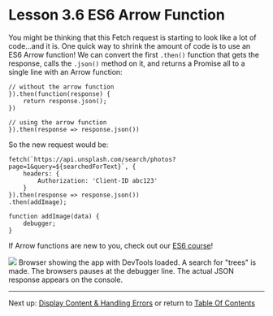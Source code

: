 # Lesson 3.6 ES6 Arrow Function

You might be thinking that this Fetch request is starting to look like a lot of code...and it is. One quick way to shrink the amount of code is to use an ES6 Arrow function! We can convert the first `.then()` function that gets the response, calls the `.json()` method on it, and returns a Promise all to a single line with an Arrow function:
```
// without the arrow function
}).then(function(response) {
    return response.json();
})

// using the arrow function
}).then(response => response.json())
```
So the new request would be:
```
fetch(`https://api.unsplash.com/search/photos?page=1&query=${searchedForText}`, {
    headers: {
        Authorization: 'Client-ID abc123'
    }
}).then(response => response.json())
.then(addImage);

function addImage(data) {
    debugger;
}
```
If Arrow functions are new to you, check out our [ES6 course](https://classroom.udacity.com/courses/ud356)!

<img src="./images/ud109-l3-request-json-response.gif">
Browser showing the app with DevTools loaded. A search for "trees" is made. The browsers pauses at the debugger line. The actual JSON response appears on the console.

- - -
Next up: [Display Content & Handling Errors](ND024_Part3_Lesson03_07.md) or return to [Table Of Contents](./ND024_TableOfContents.md)
